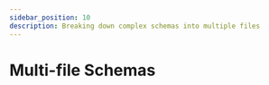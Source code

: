 ```yaml
---
sidebar_position: 10
description: Breaking down complex schemas into multiple files
---
```


# Multi-file Schemas



